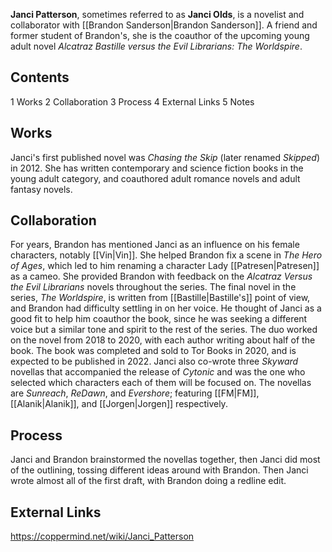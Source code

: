 **Janci Patterson**, sometimes referred to as **Janci Olds**, is a novelist and collaborator with [[Brandon Sanderson\|Brandon Sanderson]]. A friend and former student of Brandon's, she is the coauthor of the upcoming young adult novel *Alcatraz Bastille versus the Evil Librarians: The Worldspire*.

## Contents

1 Works
2 Collaboration
3 Process
4 External Links
5 Notes


## Works
Janci's first published novel was *Chasing the Skip* (later renamed *Skipped*) in 2012. She has written contemporary and science fiction books in the young adult category, and coauthored adult romance novels and adult fantasy novels.

## Collaboration
For years, Brandon has mentioned Janci as an influence on his female characters, notably [[Vin\|Vin]]. She helped Brandon fix a scene in *The Hero of Ages*, which led to him renaming a character Lady [[Patresen\|Patresen]] as a cameo.
She provided Brandon with feedback on the *Alcatraz Versus the Evil Librarians* novels throughout the series. The final novel in the series, *The Worldspire*, is written from [[Bastille\|Bastille's]] point of view, and Brandon had difficulty settling in on her voice. He thought of Janci as a good fit to help him coauthor the book, since he was seeking a different voice but a similar tone and spirit to the rest of the series. The duo worked on the novel from 2018 to 2020, with each author writing about half of the book. The book was completed and sold to Tor Books in 2020, and is expected to be published in 2022.
Janci also co-wrote three *Skyward* novellas that accompanied the release of *Cytonic* and was the one who selected which characters each of them will be focused on. The novellas are *Sunreach*, *ReDawn*, and *Evershore*; featuring [[FM\|FM]], [[Alanik\|Alanik]], and [[Jorgen\|Jorgen]] respectively.

## Process
Janci and Brandon brainstormed the novellas together, then Janci did most of the outlining, tossing different ideas around with Brandon. Then Janci wrote almost all of the first draft, with Brandon doing a redline edit.

## External Links



https://coppermind.net/wiki/Janci_Patterson